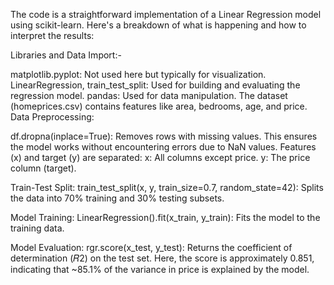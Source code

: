 The code  is a straightforward implementation of a Linear Regression model using scikit-learn. Here's a breakdown of what is happening and how to interpret the results:

Libraries and Data Import:-

matplotlib.pyplot: Not used here but typically for visualization.
LinearRegression, train_test_split: Used for building and evaluating the regression model.
pandas: Used for data manipulation.
The dataset (homeprices.csv) contains features like area, bedrooms, age, and price.
Data Preprocessing:

df.dropna(inplace=True): Removes rows with missing values. This ensures the model works without encountering errors due to NaN values.
Features (x) and target (y) are separated:
x: All columns except price.
y: The price column (target).

Train-Test Split:
train_test_split(x, y, train_size=0.7, random_state=42): Splits the data into 70% training and 30% testing subsets.

Model Training:
LinearRegression().fit(x_train, y_train): Fits the model to the training data.

Model Evaluation:
rgr.score(x_test, y_test): Returns the coefficient of determination (𝑅2) on the test set. Here, the score is approximately 0.851, indicating that ~85.1% of the variance in price is explained by the model.
